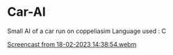 # Car-AI
Small AI of a car run on coppeliasim
Language used : C


[Screencast from 18-02-2023 14:38:54.webm](https://user-images.githubusercontent.com/91870149/233030003-450d7a53-b734-43de-87a1-9ef89dc8c8f5.webm)
